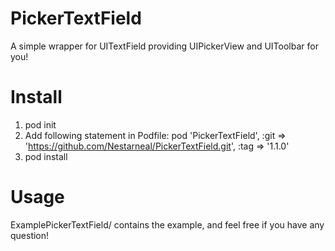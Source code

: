 # PickerTextField
A simple wrapper for UITextField providing UIPickerView and UIToolbar for you!

# Install
1. pod init
2. Add following statement in Podfile: 
    pod 'PickerTextField', :git => 'https://github.com/Nestarneal/PickerTextField.git', :tag => '1.1.0'
3. pod install

# Usage
ExamplePickerTextField/ contains the example, and feel free if you have any question!